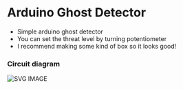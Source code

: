 # Arduino Ghost Detector

- Simple arduino ghost detector
- You can set the threat level by turning potentiometer
- I recommend making some kind of box so it looks good!

### Circuit diagram

![SVG IMAGE](./circuit.svg)
